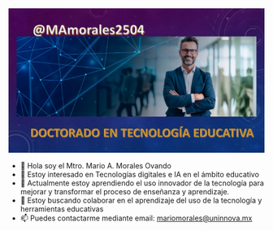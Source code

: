 <img src="presentaciondoctoradonuevo.jpg">


- 👋 Hola soy el Mtro. Mario A. Morales Ovando
- 👀 Estoy interesado en Tecnologías digitales e IA en el ámbito educativo
- 🌱 Actualmente estoy aprendiendo el uso innovador de la tecnología para mejorar y transformar el proceso de enseñanza y aprendizaje.
- 💞️ Estoy buscando colaborar en el aprendizaje del uso de la tecnología y herramientas educativas
- 📫 Puedes contactarme mediante email: mariomorales@uninnova.mx 

<!---
MAmorales2504/MAmorales2504 is a ✨ special ✨ repository because its `README.md` (this file) appears on your GitHub profile.
You can click the Preview link to take a look at your changes.
--->
